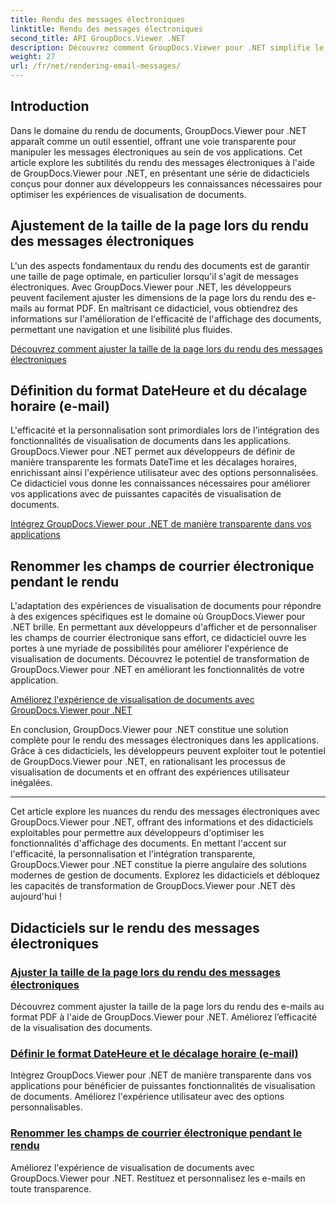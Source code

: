 ```yaml
---
title: Rendu des messages électroniques
linktitle: Rendu des messages électroniques
second_title: API GroupDocs.Viewer .NET
description: Découvrez comment GroupDocs.Viewer pour .NET simplifie le rendu des messages électroniques au format PDF. Apprenez à ajuster la taille de la page, à définir le format DateTime et à renommer les champs efficacement.
weight: 27
url: /fr/net/rendering-email-messages/
---
```

## Introduction

Dans le domaine du rendu de documents, GroupDocs.Viewer pour .NET apparaît comme un outil essentiel, offrant une voie transparente pour manipuler les messages électroniques au sein de vos applications. Cet article explore les subtilités du rendu des messages électroniques à l'aide de GroupDocs.Viewer pour .NET, en présentant une série de didacticiels conçus pour donner aux développeurs les connaissances nécessaires pour optimiser les expériences de visualisation de documents.

## Ajustement de la taille de la page lors du rendu des messages électroniques

L'un des aspects fondamentaux du rendu des documents est de garantir une taille de page optimale, en particulier lorsqu'il s'agit de messages électroniques. Avec GroupDocs.Viewer pour .NET, les développeurs peuvent facilement ajuster les dimensions de la page lors du rendu des e-mails au format PDF. En maîtrisant ce didacticiel, vous obtiendrez des informations sur l'amélioration de l'efficacité de l'affichage des documents, permettant une navigation et une lisibilité plus fluides.

[Découvrez comment ajuster la taille de la page lors du rendu des messages électroniques](./adjust-page-size-email/)

## Définition du format DateHeure et du décalage horaire (e-mail)

L'efficacité et la personnalisation sont primordiales lors de l'intégration des fonctionnalités de visualisation de documents dans les applications. GroupDocs.Viewer pour .NET permet aux développeurs de définir de manière transparente les formats DateTime et les décalages horaires, enrichissant ainsi l'expérience utilisateur avec des options personnalisées. Ce didacticiel vous donne les connaissances nécessaires pour améliorer vos applications avec de puissantes capacités de visualisation de documents.

[Intégrez GroupDocs.Viewer pour .NET de manière transparente dans vos applications](./set-date-time-format-offset-email/)

## Renommer les champs de courrier électronique pendant le rendu

L'adaptation des expériences de visualisation de documents pour répondre à des exigences spécifiques est le domaine où GroupDocs.Viewer pour .NET brille. En permettant aux développeurs d'afficher et de personnaliser les champs de courrier électronique sans effort, ce didacticiel ouvre les portes à une myriade de possibilités pour améliorer l'expérience de visualisation de documents. Découvrez le potentiel de transformation de GroupDocs.Viewer pour .NET en améliorant les fonctionnalités de votre application.

[Améliorez l'expérience de visualisation de documents avec GroupDocs.Viewer pour .NET](./rename-email-fields/)

En conclusion, GroupDocs.Viewer pour .NET constitue une solution complète pour le rendu des messages électroniques dans les applications. Grâce à ces didacticiels, les développeurs peuvent exploiter tout le potentiel de GroupDocs.Viewer pour .NET, en rationalisant les processus de visualisation de documents et en offrant des expériences utilisateur inégalées.

--- 

Cet article explore les nuances du rendu des messages électroniques avec GroupDocs.Viewer pour .NET, offrant des informations et des didacticiels exploitables pour permettre aux développeurs d'optimiser les fonctionnalités d'affichage des documents. En mettant l'accent sur l'efficacité, la personnalisation et l'intégration transparente, GroupDocs.Viewer pour .NET constitue la pierre angulaire des solutions modernes de gestion de documents. Explorez les didacticiels et débloquez les capacités de transformation de GroupDocs.Viewer pour .NET dès aujourd'hui !
## Didacticiels sur le rendu des messages électroniques
### [Ajuster la taille de la page lors du rendu des messages électroniques](./adjust-page-size-email/)
Découvrez comment ajuster la taille de la page lors du rendu des e-mails au format PDF à l'aide de GroupDocs.Viewer pour .NET. Améliorez l’efficacité de la visualisation des documents.
### [Définir le format DateHeure et le décalage horaire (e-mail)](./set-date-time-format-offset-email/)
Intégrez GroupDocs.Viewer pour .NET de manière transparente dans vos applications pour bénéficier de puissantes fonctionnalités de visualisation de documents. Améliorez l'expérience utilisateur avec des options personnalisables.
### [Renommer les champs de courrier électronique pendant le rendu](./rename-email-fields/)
Améliorez l'expérience de visualisation de documents avec GroupDocs.Viewer pour .NET. Restituez et personnalisez les e-mails en toute transparence.